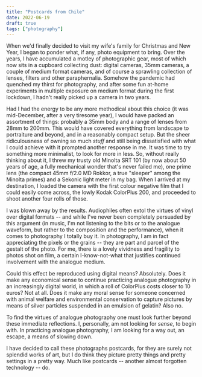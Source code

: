 ```yaml
---
title: "Postcards from Chile"
date: 2022-06-19
draft: true
tags: ["photography"]
---
```


When we'd finally decided to visit my wife's family for Christmas and New Year, I began to ponder what, if any, photo equipment to bring. Over the years, I have accumulated a motley of photographic gear, most of which now sits in a cupboard collecting dust: digital cameras, 35mm cameras, a couple of medium format cameras, and of course a sprawling collection of lenses, filters and other paraphernalia. Somehow the pandemic had quenched my thirst for photography, and after some fun at-home experiments in multiple exposure on medium format during the first lockdown, I hadn't really picked up a camera in two years.

Had I had the energy to be any more methodical about this choice (it was mid-December, after a very tiresome year), I would have packed an assortment of things: probably a 35mm body and a range of lenses from 28mm to 200mm. This would have covered everything from landscape to portraiture and beyond, and in a reasonably compact setup. But the sheer ridiculousness of owning so much *stuff* and still being dissatisfied with what I could achieve with it prompted another response in me. It was time to try something more minimalist, to look for more in less. So, without really thinking about it, I threw my trusty old Minolta SRT 101 (by now about 50 years of age, a fully mechanical wonder that's never failed me), one prime lens (the compact 45mm f/2.0 MD Rokkor, a true "sleeper" among the Minolta primes) and a Sekonic light meter in my bag. When I arrived at my destination, I loaded the camera with the first colour negative film that I could easily come across, the lowly Kodak ColorPlus 200, and proceeded to shoot another four rolls of those.

I was blown away by the results. Audiophiles often extol the virtues of vinyl over digital formats -- and while I've never been completely persuaded by this argument (in music, I'm not listening to the bits or to the analogue waveform, but rather to the composition and the performance), when it comes to photography I totally buy it. In photography, I am in fact appreciating the pixels or the grains -- they are part and parcel of the gestalt of the photo. For me, there *is* a lovely vividness and fragility to photos shot on film, a certain I-know-not-what that justifies continued involvement with the analogue medium.

Could this effect be reproduced using digital means? Absolutely. Does it make any economical sense to continue practicing analogue photography in an increasingly digital world, in which a roll of ColorPlus costs closer to 10 euros? Not at all. Does it make any moral sense for someone concerned with animal welfare and environmental conservation to capture pictures by means of silver particles suspended in an emulsion of gelatin? Also no.

To find the virtues of analogue photography one must look further beyond these immediate reflections. I, personally, am not looking for *sense*, to begin with. In practicing analogue photography, I am looking for a way out, an escape, a means of slowing down.

I have decided to call these photographs postcards, for they are surely not splendid works of art, but I do think they picture pretty things and pretty settings in a pretty way. Much like postcards -- another almost forgotten technology -- do.

